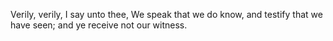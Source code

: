 Verily, verily, I say unto thee, We speak that we do know, and testify that we have seen; and ye receive not our witness.
